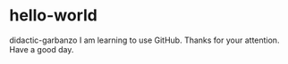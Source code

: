 # hello-world
didactic-garbanzo
I am learning to use GitHub. Thanks for your attention. Have a good day.
